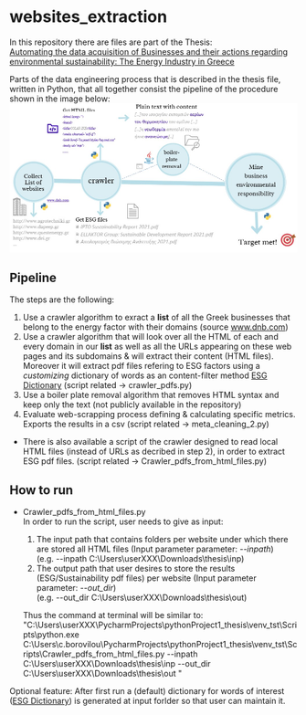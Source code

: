 # websites_extraction
In this repository there are files are part of the Thesis: <br>
[Automating the data acquisition of Businesses and their actions regarding environmental sustainability: The Energy Industry in Greece](Thesis_DI_Format%20(1).pdf)



Parts of the data engineering process that is described in the thesis file, written in Python, that all together consist the pipeline of the procedure shown in the image below:<br>
![Pipeline](pipeline.jpg)


## Pipeline
The steps are the following:
1. Use a crawler algorithm to exract a **list** of all the Greek businesses that belong to the energy factor with their domains (source www.dnb.com)
2. Use a crawler algorithm that will look over all the HTML of each and every domain in our **list** as well as all the URLs appearing on these web pages and its subdomains & will extract their content (HTML files). Moreover it will extract pdf files refering to ESG factors using a _customizing_ dictionary of words as an content-filter method [ESG Dictionary](websites_extraction/esg_dict.csv)
 (script related &rightarrow; crawler_pdfs.py)
3. Use a boiler plate removal algorithm that removes HTML syntax and keep only the text (not publicly available in the repository)
4. Evaluate web-scrapping process defining & calculating specific metrics. Exports the results in a csv (script related &rightarrow; meta_cleaning_2.py)

* There is also available a script of the crawler designed to read local HTML files (instead of URLs as decribed in step 2), in order to extract ESG pdf files. (script related &rightarrow; Crawler_pdfs_from_html_files.py)

## How to run
- Crawler_pdfs_from_html_files.py <br>
   In order to run the script, user needs to give as input: 
    1. The input path that contains folders per website under which there are stored all HTML files (Input parameter parameter: _--inpath_) <br> (e.g. --inpath C:\Users\userXXX\Downloads\thesis\inp) <br> 
    2. The output path that user desires to store the results (ESG/Sustainability pdf files) per website  (Input parameter parameter: _--out_dir_) <br> (e.g. --out_dir C:\Users\userXXX\Downloads\thesis\out) <br> 
   
   Thus the command at terminal will be similar to: "C:\Users\userXXX\PycharmProjects\pythonProject1_thesis\venv_tst\Scripts\python.exe C:\Users\c.borovilou\PycharmProjects\pythonProject1_thesis\venv_tst\Scripts\Crawler_pdfs_from_html_files.py --inpath C:\Users\userXXX\Downloads\thesis\inp --out_dir C:\Users\userXXX\Downloads\thesis\out 
"

Optional feature:
After first run a (default) dictionary for words of interest ([ESG Dictionary](websites_extraction/esg_dict.csv)) is generated at input forlder so that user can maintain it. 



